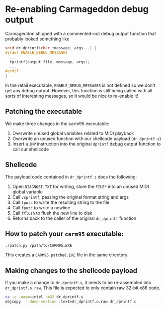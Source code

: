 # Re-enabling Carmageddon debug output

Carmageddon shipped with a commented-out debug output function that probably looked something like

```c
void dr_dprintf(char *message, args...) {
#ifdef ENABLE_DEBUG_MESSAGES
  ...
  fprintf(output_file, message, args);
  ...
#endif
}
```

In the retail executable, `ENABLE_DEBUG_MESSAGES` is not defined so we don't get any debug output. However, this function is still being called with all sorts of interesting messages, so it would be nice to re-enable it!

## Patching the executable

We make three changes in the carm95 executable:

1) Overwrite unused global variables related to MIDI playback
2) Overwrite an unused function with our shellcode payload (`dr_dprintf.s`)
3) Insert a `JMP` instruction into the original `dprintf` debug output function to call our shellcode

## Shellcode

The payload code contained in `dr_dprintf.s` does the following:

1) Open `DIAGNOST.TXT` for writing, store the `FILE*` into an unused MIDI global variable
2) Call `vsprintf`, passing the original format string and args
3) Call `fputs` to write the resulting string to the file
4) Call `fputc` to write a newline
5) Call `fflush` to flush the new line to disk
6) Returns back to the caller of the original `dr_dprintf` function


## How to patch your `carm95` executable:

```bash
./patch.py /path/to/CARM95.EXE
```

This creates a `CARM95.patched.EXE` file in the same directory.

## Making changes to the shellcode payload
If you make a change to `dr_dprintf.s`, it needs to be re-assembled into `dr_dprintf.o.raw`. This file is expected to only contain raw 32-bit x86 code.

```bash
cc -c -masm=intel -m32 dr_dprintf.s
objcopy  --dump-section .text=dr_dprintf.o.raw dr_dprintf.o
```

